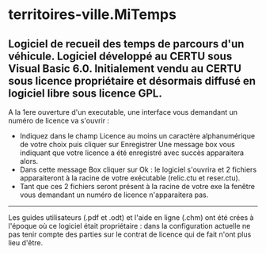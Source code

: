 # territoires-ville.MiTemps
Logiciel de recueil des temps de parcours d'un véhicule.
Logiciel développé au CERTU sous Visual Basic 6.0.
Initialement vendu au CERTU sous licence propriétaire et désormais diffusé en logiciel libre sous licence GPL.
-------------------------------------------------------------------------------------------------------------
A la 1ere ouverture d'un executable, une interface vous demandant un numéro de licence va s'ouvrir : 
 - Indiquez dans le champ Licence au moins un caractère alphanumérique de votre choix puis cliquer sur Enregistrer
Une message box vous indiquant que votre licence a été enregistré avec succès apparaitera alors.
 - Dans cette message Box cliquer sur Ok : le logiciel s'ouvrira et 2 fichiers apparaiteront à la racine de votre exécutable (relic.ctu et reser.ctu).
 - Tant que ces 2 fichiers seront présent à la racine de votre exe la fenêtre vous demandant un numéro de licence
 n'apparaitera pas. 
-------------------------------------------------------------------------------------------------------------
Les guides utilisateurs (.pdf et .odt) et l'aide en ligne (.chm) ont été crées à l'époque où ce logiciel était propriétaire : dans la configuration actuelle ne pas tenir compte des parties sur le contrat de licence qui de fait n'ont plus lieu d'être.
